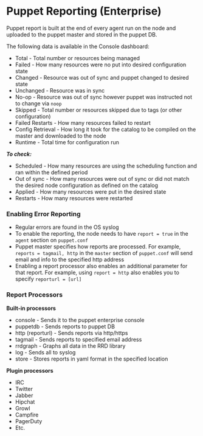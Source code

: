 # Puppet Reporting (Enterprise)

Puppet report is built at the end of every agent run on the node and uploaded to the puppet master and stored in the puppet DB.

The following data is available in the Console dashboard:
- Total - Total number or resources being managed
- Failed - How many resources were no put into desired configuration state
- Changed - Resource was out of sync and puppet changed to desired state
- Unchanged - Resource was in sync
- No-op - Resource was out of sync however puppet was instructed not to change via `noop`
- Skipped - Total number or resources skipped due to tags (or other configuration)
- Failed Restarts - How many resources failed to restart
- Config Retrieval - How long it took for the catalog to be compiled on the master and downloaded to the node
- Runtime - Total time for configuration run

***To check:***
- Scheduled - How many resources are using the scheduling function and ran within the defined period
- Out of sync - How many resources were out of sync or did not match the desired node configuration as defined on the catalog
- Applied - How many resources were put in the desired state
- Restarts - How many resources were restarted

### Enabling Error Reporting

- Regular errors are found in the OS syslog
- To enable the reporting, the node needs to have `report = true` in the `agent` section on `puppet.conf`
- Puppet master specifies how reports are processed. For example, `reports = tagmail, http` in the `master` section of `puppet.conf` will send email and info to the specified http address
- Enabling a report processor also enables an additional parameter for that report. For example, using `report = http` also enables you to specify `reporturl = [url]`

### Report Processors

**Built-in processors**
- console    - Sends it to the puppet enterprise console
- puppetdb   - Sends reports to puppet DB
- http (reporturl)      - Sends reports via http/https
- tagmail    - Sends reports to specified email address
- rrdgraph   - Graphs all data in the RRD library
- log        - Sends all to syslog
- store      - Stores reports in yaml format in the specified location

**Plugin processors**
- IRC
- Twitter
- Jabber
- Hipchat
- Growl
- Campfire
- PagerDuty
- Etc.